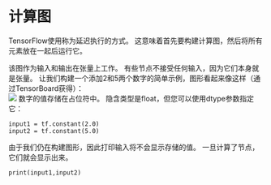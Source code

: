 # 计算图
TensorFlow使用称为延迟执行的方式。 这意味着首先要构建计算图，然后将所有元素放在一起后运行它。

该图作为输入和输出在张量上工作。 有些节点不接受任何输入，因为它们本身就是张量。 让我们构建一个添加2和5两个数字的简单示例，图形看起来像这样（通过TensorBoard获得）：<br>
![](http://kfcoding-static.oss-cn-hangzhou.aliyuncs.com/gitcourse-ml/add-graph.png) 
数字的值存储在占位符中。 隐含类型是float，但您可以使用dtype参数指定它：
```
input1 = tf.constant(2.0)
input2 = tf.constant(5.0)
```
由于我们仍在构建图形，因此打印输入将不会显示存储的值。 一旦计算了节点，它们就会显示出来。
```
print(input1,input2)
```

